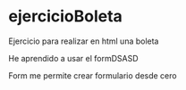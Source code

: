 # ejercicioBoleta

Ejercicio para realizar en html una boleta

He aprendido a usar el formDSASD

Form me permite crear formulario desde cero



